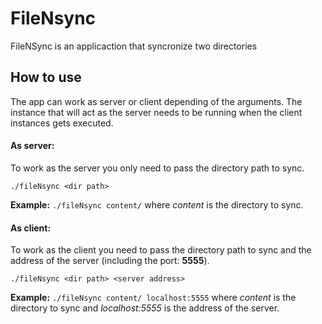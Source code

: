 # FileNsync

FileNSync is an applicaction that syncronize two directories

## How to use
The app can work as server or client depending of the arguments.
The instance that will act as the server needs to be running when the client instances gets executed.

#### As server:
To work as the server you only need to pass the directory path to sync.

    ./fileNsync <dir path>

**Example:** `./fileNsync content/` where *content* is the directory to sync.

#### As client:
To work as the client you need to pass the directory path to sync and the address of the server (including the port: **5555**).

    ./fileNsync <dir path> <server address>

**Example:** `./fileNsync content/ localhost:5555` where *content* is the directory to sync and *localhost:5555* is the address of the server.
